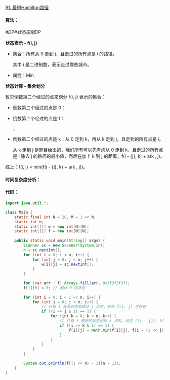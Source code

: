 [91. 最短Hamilton路径](https://www.acwing.com/problem/content/93/)

#### 算法：

*#DP#状态压缩DP*

**状态表示 - f(i, j)**

- 集合：所有从 0 走到 j，且走过的所有点是 i 的路径。

  其中 i 是二进制数，表示走过哪些城市。

- 属性：Min

**状态计算 - 集合划分**

枚举倒数第二个经过的点来划分 f(i, j) 表示的集合：

- 倒数第二个经过的点是 0：

- 倒数第二个经过的点是 1：

  ...

- 倒数第二个经过的点是 k：从 0 走到 k，再从 k 走到 j，且走到的所有点是 i。

  从 k 走到 j 是题目给出的，我们所有可以先考虑从 0 走到 k，且走过的所有点是 i 除去 j 的路径的最小值，然后在加上 k 到 j 的距离，f(i - {j}, k) + a(k , j)。

综上：f(i, j) = min(f(i - {j}, k) + a(k , j))。

#### 时间复杂度分析：



#### 代码：

```java
import java.util.*;

class Main {
    static final int N = 20, M = 1 << N;
    static int n;
    static int[][] w = new int[N][N];
    static int[][] f = new int[M][N];
    
    public static void main(String[] args) {
        Scanner sc = new Scanner(System.in);
        n = sc.nextInt();
        for (int i = 0; i < n; i++) {
            for (int j = 0; j < n; j++) {
                w[i][j] = sc.nextInt();
            }
        }
        
        for (var arr : f) Arrays.fill(arr, 0x3f3f3f3f);
        f[1][0] = 0; // 起点 0 的状态
        
        for (int i = 0; i < 1 << n; i++) {
            for (int j = 0; j < n; j++) {
                // 只有 i 表示的状态经过 j 点时，状态 f(i, j) 才存在
                if ((i >> j & 1) == 1) {
                    for (int k = 0; k < n; k++) {
                        // 只有 i 表示的状态经过 k 点时，状态 f(i - {j}, k) 才存在
                        if ((i >> k & 1) == 1) {
                            f[i][j] = Math.min(f[i][j], f[i - (1 << j)][k] + w[k][j]);
                        }
                    }
                }
            }
        }
        
        System.out.println(f[(1 << n) - 1][n - 1]);
    }
}
```


